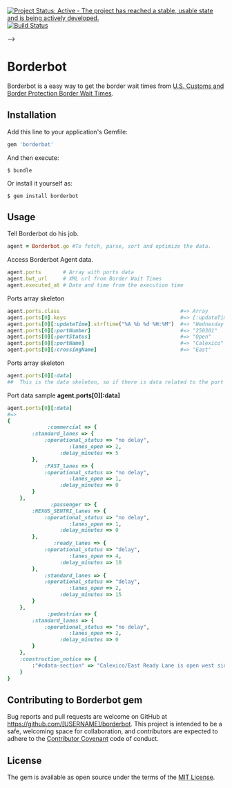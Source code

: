 [![Project Status: Active - The project has reached a stable, usable state and is being actively developed.](http://www.repostatus.org/badges/latest/active.svg)](http://www.repostatus.org/#active)
[![Build Status](https://travis-ci.org/burguer80/borderbot.svg?branch=master)](https://travis-ci.org/burguer80/borderbot)
<!--


<!-- [![Coverage Status](https://coveralls.io/repos/github/burguer80/borderbot/badge.svg?branch=master)](https://coveralls.io/github/burguer80/borderbot?branch=master) -->
 -->
# Borderbot

Borderbot is a easy way to get the border wait times from
[U.S. Customs and Border Protection Border Wait Times](https://bwt.cbp.gov).

## Installation

Add this line to your application's Gemfile:

```ruby
gem 'borderbot'
```

And then execute:

    $ bundle

Or install it yourself as:

    $ gem install borderbot

## Usage
Tell Borderbot do his job.
```ruby
agent = Borderbot.go #To fetch, parse, sort and optimize the data.
```

Access Borderbot Agent data.
```ruby
agent.ports       # Array with ports data
agent.bwt_url     # XML url from Border Wait Times
agent.executed_at # Date and time from the execution time
```
Ports array skeleton
```ruby
agent.ports.class                                       #=> Array
agent.ports[0].keys                                     #=> [:updateTime, :portNumber, :portStatus, :portName, :crossingName, :data]
agent.ports[0][:updateTime].strftime("%A %b %d %H:%M")  #=> "Wednesday Feb 22 17:00"
agent.ports[0][:portNumber]                             #=> "250301"
agent.ports[0][:portStatus]                             #=> "Open"
agent.ports[0][:portName]                               #=> "Calexico"
agent.ports[0][:crossingName]                           #=> "East"
```


Ports array skeleton
```ruby
agent.ports[0][:data]
##  This is the data skeleton, so if there is data related to the port Borderbot will create a hash key/value with the port data, but if there is no valid data value ex.(N/A, null) it will be excluded, so Borderbot will return a Array optimized including only the meaningful data.

```

Port data sample **agent.ports[0][:data]**
```ruby
agent.ports[0][:data]
#=>        
{
             :commercial => {
        :standard_lanes => {
            :operational_status => "no delay",
                    :lanes_open => 2,
                 :delay_minutes => 5
        },
            :FAST_lanes => {
            :operational_status => "no delay",
                    :lanes_open => 1,
                 :delay_minutes => 0
        }
    },
              :passenger => {
        :NEXUS_SENTRI_lanes => {
            :operational_status => "no delay",
                    :lanes_open => 1,
                 :delay_minutes => 0
        },
               :ready_lanes => {
            :operational_status => "delay",
                    :lanes_open => 4,
                 :delay_minutes => 10
        },
            :standard_lanes => {
            :operational_status => "delay",
                    :lanes_open => 2,
                 :delay_minutes => 15
        }
    },
             :pedestrian => {
        :standard_lanes => {
            :operational_status => "no delay",
                    :lanes_open => 2,
                 :delay_minutes => 0
        }
    },
    :construction_notice => {
        :"#cdata-section" => "Calexico/East Ready Lane is open west side of port; Passenger Hrs Mon-Fri 3:00AM to Midnight, Sat/Sun 6:00AM to Midnight. Go to www.getyouhome.gov for info.  Tune into AM 1610 for border crossing info"
    }
}
```


## Contributing to Borderbot gem

Bug reports and pull requests are welcome on GitHub at https://github.com/[USERNAME]/borderbot. This project is intended to be a safe, welcoming space for collaboration, and contributors are expected to adhere to the [Contributor Covenant](http://contributor-covenant.org) code of conduct.


## License

The gem is available as open source under the terms of the [MIT License](http://opensource.org/licenses/MIT).

